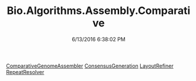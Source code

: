 ﻿---
title: Bio.Algorithms.Assembly.Comparative
date: 6/13/2016 6:38:02 PM
---

[ComparativeGenomeAssembler](T-Bio.Algorithms.Assembly.Comparative.ComparativeGenomeAssembler.html)
[ConsensusGeneration](T-Bio.Algorithms.Assembly.Comparative.ConsensusGeneration.html)
[LayoutRefiner](T-Bio.Algorithms.Assembly.Comparative.LayoutRefiner.html)
[RepeatResolver](T-Bio.Algorithms.Assembly.Comparative.RepeatResolver.html)
